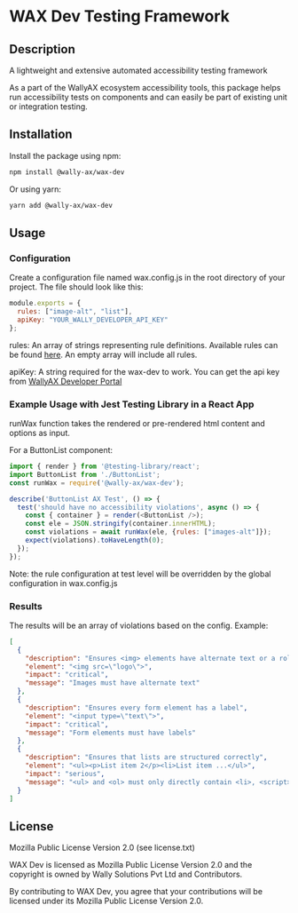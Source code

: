 # WAX Dev Testing Framework

## Description
A lightweight and extensive automated accessibility testing framework

As a part of the WallyAX ecosystem accessibility tools, this package helps run accessibility tests on components and can easily be part of existing unit or integration testing.

## Installation
Install the package using npm:
```sh
npm install @wally-ax/wax-dev
```
Or using yarn:
```sh
yarn add @wally-ax/wax-dev
```
## Usage
### Configuration
Create a configuration file named wax.config.js in the root directory of your project. The file should look like this:
```javascript
module.exports = {
  rules: ["image-alt", "list"],
  apiKey: "YOUR_WALLY_DEVELOPER_API_KEY"
};
```
rules: An array of strings representing rule definitions. Available rules can be found [here]("https://kb.wallyax.com/docs/wax-dev/rules"). An empty array will include all rules.


apiKey: A string required for the wax-dev to work. You can get the api key from [WallyAX Developer Portal](https://developer.wallyax.com)

### Example Usage with Jest Testing Library in a React App
runWax function takes the rendered or pre-rendered html content and options as input.

For a ButtonList component:
```javascript
import { render } from '@testing-library/react';
import ButtonList from './ButtonList';
const runWax = require('@wally-ax/wax-dev');

describe('ButtonList AX Test', () => {
  test('should have no accessibility violations', async () => {
    const { container } = render(<ButtonList />);
    const ele = JSON.stringify(container.innerHTML);
    const violations = await runWax(ele, {rules: ["images-alt"]});
    expect(violations).toHaveLength(0);
  });
});
```

Note: the rule configuration at test level will be overridden by the global configuration in wax.config.js

### Results
The results will be an array of violations based on the config. Example:
```json
[
  {
    "description": "Ensures <img> elements have alternate text or a role of none or presentation",
    "element": "<img src=\"logo\">",
    "impact": "critical",
    "message": "Images must have alternate text"
  },
  {
    "description": "Ensures every form element has a label",
    "element": "<input type=\"text\">",
    "impact": "critical",
    "message": "Form elements must have labels"
  },
  {
    "description": "Ensures that lists are structured correctly",
    "element": "<ul><p>List item 2</p><li>List item ...</ul>",
    "impact": "serious",
    "message": "<ul> and <ol> must only directly contain <li>, <script> or <template> elements"
  }
]
```
## License
Mozilla Public License Version 2.0 (see license.txt)

WAX Dev is licensed as Mozilla Public License Version 2.0 and the copyright is owned by Wally Solutions Pvt Ltd and Contributors.

By contributing to WAX Dev, you agree that your contributions will be licensed under its Mozilla Public License Version 2.0.